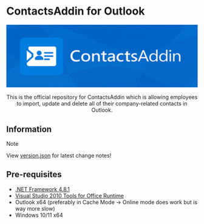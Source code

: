 # ContactsAddin for Outlook

<p align=center>
  <img src="Images/Banner_540x177.png" width=600/>
</p>

<p align=center>This is the official repository for ContactsAddin which is allowing employees to import, update and delete all of their company-related contacts in Outlook.</p>

## Information

> [!NOTE]
> View [version.json](https://github.com/kevrach1/ContactsAddin.Releases/blob/main/version.json) for latest change notes!

## Pre-requisites

+ [.NET Framework 4.8.1](https://dotnet.microsoft.com/en-us/download/dotnet-framework/net481)
+ [Visual Studio 2010 Tools for Office Runtime](https://www.microsoft.com/en-us/download/details.aspx?id=105522)
+ Outlook x64 (preferably in Cache Mode -> Online mode does work but is way more slow)
+ Windows 10/11 x64

